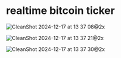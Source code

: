 # realtime bitcoin ticker

![CleanShot 2024-12-17 at 13 37 08@2x](https://github.com/user-attachments/assets/6217a6c3-0ca0-495a-bdd5-496dd3ea9ad0)


![CleanShot 2024-12-17 at 13 37 21@2x](https://github.com/user-attachments/assets/9bc473b0-c0ad-4c3a-9a2a-6e1e1da51b24)


![CleanShot 2024-12-17 at 13 37 30@2x](https://github.com/user-attachments/assets/5379e132-d5ee-4af9-8ba9-f01926cb2315)
